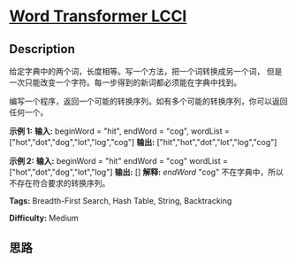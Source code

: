 # [Word Transformer LCCI][title]

## Description

给定字典中的两个词，长度相等。写一个方法，把一个词转换成另一个词， 但是一次只能改变一个字符。每一步得到的新词都必须能在字典中找到。

编写一个程序，返回一个可能的转换序列。如有多个可能的转换序列，你可以返回任何一个。

**示例 1:**
            **输入:**    beginWord = "hit",    endWord = "cog",    wordList = ["hot","dot","dog","lot","log","cog"]        **输出:**    ["hit","hot","dot","lot","log","cog"]    

**示例 2:**
            **输入:**    beginWord = "hit"    endWord = "cog"    wordList = ["hot","dot","dog","lot","log"]        **输出:** []        **解释:**   _endWord_ "cog" 不在字典中，所以不存在符合要求的转换序列。


**Tags:** Breadth-First Search, Hash Table, String, Backtracking

**Difficulty:** Medium

## 思路

[title]: https://leetcode-cn.com/problems/word-transformer-lcci
